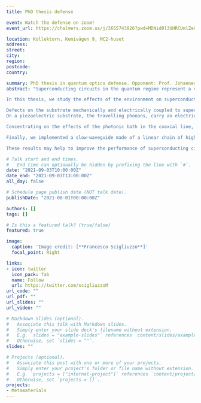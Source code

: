 ```yaml
---
title: PhD thesis defense

event: Watch the defense on zoom!
event_url: https://chalmers.zoom.us/j/3655743826?pwd=MDNid0l3UHRCUmlZeGRTVWNPM25jUT09

location: Kollektorn, Kemivägen 9, MC2-huset
address:
street:
city:
region:
postcode:
country:

summary: PhD thesis in quantum optics defense. Opponent: Prof. Johannes Fink, Institute of Science and Technology (IST).
abstract: "Superconducting circuits in the quantum regime represent a viable platform for microwave quantum optics, quantum simulations and quantum computing. In the last two decades, a large effort brought this architecture from an academic curiosity to concrete technology.  

In this thesis, we study the effects of the environment on superconducting circuits. We consider mainly two typologies of the environment. On one hand, we study the classical baths inevitably coupled to the circuits, in particular the substrate where they are fabricated and the highly attenuated coaxial lines used for controlling them, which are the main sources for decoherence. On the other hand, we study structured electromagnetic environments that shape the density of states for the circuits, modifying their energy structure and their excitation properties.   

Defects on the substrate mechanically and electrically coupled to superconducting circuits, behave as a bath of two-level systems. We investigate the effects of the bath on a qubit fabricated on silicon. From a time trace with more than 2000 measurements of T1 and T2 (every 3 min for 60 h), we statistically infer a Lorentzian resonance signature of the bath. Moreover, measuring the residual population of the first excited state of the qubit, and tuning the photonic population in the line, we assess the thermal state of the bath, measuring a temperature of 42mK. Furthermore, we investigate the mechanical coupling of the bath, saturating its state, strongly pumping neighbouring modes in a high finesse mechanical resonator. 
On a piezoelectric substrate, the travelling phonons, carry an electric component together with a lattice deformation. Therefore, superconducting circuits can be coupled to a phononic waveguide through which they release part of their energy. We design, fabricate and measure superconducting resonators on gallium arsenide, demonstrating the electromechanical coupling as the main source of decoherence.

Concentrating on the effects of the photonic bath in the coaxial line, we design a qubit with a very large coupling to this bath compared to the bath of two-level fluctuators. In this limit, the scattering of a coherent photon by the qubit linearly depends on the photonic bath population. In this regime, the qubit can be used as a primary thermometer; we measured injected calibrated noise and the photon occupation of our input lines at different temperatures.  

Finally, we implemented a slow-waveguide made of a linear chain of high impedance resonators. The excitation of two transmon qubits coupled to the waveguide is dressed with a photonic component, generating the hybrid excitation of atom-photon bound state. We spectroscopically investigated the first and second excitation subspaces of the system, and we demonstrated full frequency and time domain control, of these bound states.

These results may help to improve the performance of superconducting circuits and their setups. Moreover, we hope that our experiments can provide tools for quantum thermodynamics and quantum simulation."

# Talk start and end times.
#   End time can optionally be hidden by prefixing the line with `#`.
date: "2021-09-03T10:00:00Z"
date_end: "2021-09-03T13:00:00Z"
all_day: false

# Schedule page publish date (NOT talk date).
publishDate: "2021-08-01T00:00:00Z"

authors: []
tags: []

# Is this a featured talk? (true/false)
featured: true

image:
  caption: 'Image credit: [**Francesco Scigliuzzo**]'
  focal_point: Right

links:
- icon: twitter
  icon_pack: fab
  name: Follow
  url: https://twitter.com/scigliuzzoM
url_code: ""
url_pdf: ""
url_slides: ""
url_video: ""

# Markdown Slides (optional).
#   Associate this talk with Markdown slides.
#   Simply enter your slide deck's filename without extension.
#   E.g. `slides = "example-slides"` references `content/slides/example-slides.md`.
#   Otherwise, set `slides = ""`.
slides: ""

# Projects (optional).
#   Associate this post with one or more of your projects.
#   Simply enter your project's folder or file name without extension.
#   E.g. `projects = ["internal-project"]` references `content/project/deep-learning/index.md`.
#   Otherwise, set `projects = []`.
projects:
- Metamaterials
---
```

